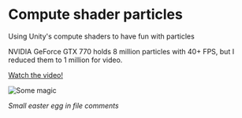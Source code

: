 # Compute shader particles
Using Unity's compute shaders to have fun with particles

NVIDIA GeForce GTX 770 holds 8 million particles with 40+ FPS, but I reduced them to 1 million for video.

[Watch the video!](https://youtu.be/gSCUlu6yTlQ)

![Some magic](https://i.gyazo.com/9b09f70a424b32e6a34d163b2061e159.png)

*Small easter egg in file comments*
<!---
  I really wanted to participate in GitHub Arctic Code Vault (https://archiveprogram.github.com/), however, I didn't manage to come up with something really cool and useful for the opensource community by the time the snapshot will happen (02/02/2020). So, I am pushing a commit to my most loved and starred (and almost the only) opensource repository to this day to make it included in the snapshot. This stuff produces some beautiful images though has very little sloc. And it is truly an amazing feeling to have something that you have created probably be saved for at least ten times longer than you will live. With love, Nikita.
-->
